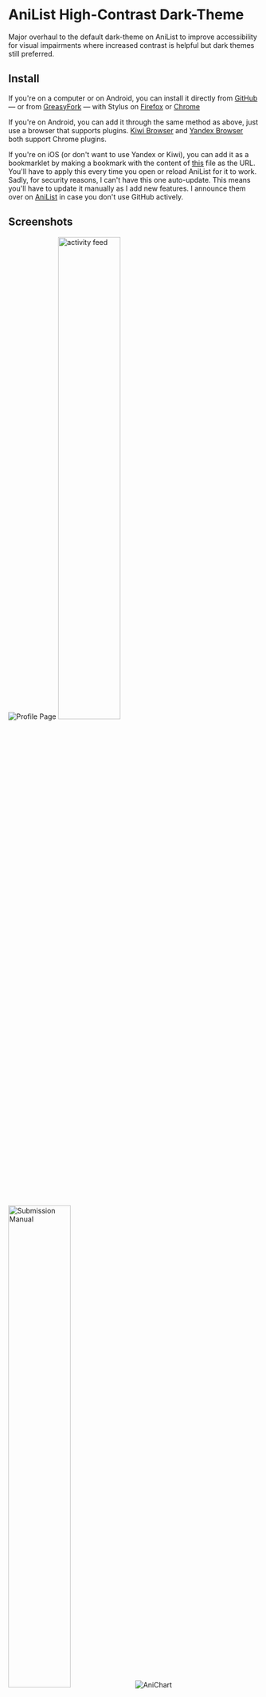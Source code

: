 # AniList High-Contrast Dark-Theme

Major overhaul to the default dark-theme on AniList to improve accessibility for visual impairments where increased contrast is helpful but dark themes still preferred.

## Install

If you're on a computer or on Android, you can install it directly from [GitHub](https://github.com/Reinachan/AniList-High-Contrast-Dark-Theme/raw/main/High-Contrast-Dark-Theme.user.css) — or from [GreasyFork](https://greasyfork.org/en/scripts/416013-anilist-high-contrast-dark-theme) — with Stylus on [Firefox](https://addons.mozilla.org/en-US/firefox/addon/styl-us/) or [Chrome](https://chrome.google.com/webstore/detail/stylus/clngdbkpkpeebahjckkjfobafhncgmne)

If you're on Android, you can add it through the same method as above, just use a browser that supports plugins. [Kiwi Browser](https://kiwibrowser.com/) and [Yandex Browser](https://browser.yandex.com/mobile/) both support Chrome plugins.

If you're on iOS (or don't want to use Yandex or Kiwi), you can add it as a bookmarklet by making a bookmark with the content of [this](https://raw.githubusercontent.com/Reinachan/AniList-High-Contrast-Dark-Theme/main/High-Contrast-Dark-Theme.bookmarklet.js) file as the URL. You'll have to apply this every time you open or reload AniList for it to work. Sadly, for security reasons, I can't have this one auto-update. This means you'll have to update it manually as I add new features. I announce them over on [AniList](https://anilist.co/user/Reina/) in case you don't use GitHub actively.

## Screenshots

![Profile Page](https://i.imgur.com/c9hojWc.png)
<img width="49.8%" src="https://i.imgur.com/37QSkJe.png" alt="activity feed"><img width="0.4%" height="0" alt=""><img width="49.8%" src="https://i.imgur.com/wBhBWpO.png" alt="Submission Manual">
![AniChart](https://user-images.githubusercontent.com/16106839/114465894-0bf11900-9be8-11eb-886e-c39b23d5fdc8.png)


## Known Issues

- The GraphiQL interactive editor is still light-themed.

If any of these issues are really annoying to you, message me on my profile https://anilist.co/user/Reina/

## Changelog

1.0.0 - Released <br>
1.0.1 - Fixed navbar not disappearing when scrolling <br>

1.1.0 - Adjusted the scrollbar to integrate better with the look and be slimmer <br>
1.1.1 - Fixed an issue with the quick-add-to-list dropdown on media pages having white text on a white background <br>
1.1.2 - Fixed an issue with the watching/reading status from the advanced entry editor <br>
1.1.2.1 - I accidentally deleted the closing bracket at the end which broke the plugin. Should be fixed now. <br>
1.1.3 - Apparently I can't have that many numbers in my version, so I had to change it to 1.1.3 instead of 1.1.2.1 <br>

1.2.0 - Made the scrollbar-styling work in Firefox using official CSS spec. Made the scrollbars in long posts not change the width of the content when you hover over the element (as in, it's always there, but transparrent until you hover over the field). <br>
1.2.1 - Removed the padding I added for some testing and forgot to remove before publishing. Oops. <br>

1.3.0 - Added dark-theme to the database submission manual and darkened the announcement background colour. <br>
1.3.1 - Dark-themed the calendar picker and removed a superfluous closing curly bracket <br>
1.3.2 - Quick-fix of miscoloured arrow on the calendar picker. <br>

1.4.0 - Major under-the-hood restructuring as well as some welcome changes to how liking activites work and filtering posts displays. <br>
1.4.1 - Fixed an unintentional text alignment issue with the edit post dropdown. <br>

1.5.0 - Database tools are now usable on small screens and viewports. <br>
1.5.1 - Improved modals, character page, and images in the database tools on small screens. <br>
1.5.2 - Updated metadata as I now host the userstyle on [Github](https://github.com/Reinachan/AniList-High-Contrast-Dark-Theme). <br>
1.5.3 - Fixed semi-transparent navbar. Now it actually appears semi-transparent. <br>
1.5.4 - Enabled database edit button on mobile. <br>
1.5.5 - improved like hearts with hover effects. <br>

1.6.0 - Dark-themed AniChart and styled some more aspects of Automail. <br>
1.6.1 - Fixed the scrollbar issue when you hover over custom lists that overflow. <br>
1.6.2 - Merged minor tweaks from PR's by @synthtech. <br>

